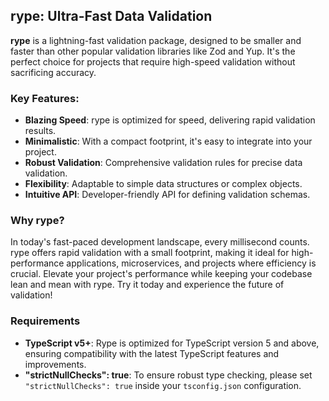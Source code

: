 ## rype: Ultra-Fast Data Validation

**rype** is a lightning-fast validation package, designed to be smaller and faster than other popular validation libraries like Zod and Yup. It's the perfect choice for projects that require high-speed validation without sacrificing accuracy.

### Key Features:

- **Blazing Speed**: rype is optimized for speed, delivering rapid validation results.
- **Minimalistic**: With a compact footprint, it's easy to integrate into your project.
- **Robust Validation**: Comprehensive validation rules for precise data validation.
- **Flexibility**: Adaptable to simple data structures or complex objects.
- **Intuitive API**: Developer-friendly API for defining validation schemas.

### Why rype?

In today's fast-paced development landscape, every millisecond counts. rype offers rapid validation with a small footprint, making it ideal for high-performance applications, microservices, and projects where efficiency is crucial. Elevate your project's performance while keeping your codebase lean and mean with rype. Try it today and experience the future of validation!

### Requirements

- **TypeScript v5+**: Rype is optimized for TypeScript version 5 and above, ensuring compatibility with the latest TypeScript features and improvements.
- **"strictNullChecks": true**: To ensure robust type checking, please set `"strictNullChecks": true` inside your `tsconfig.json` configuration.
